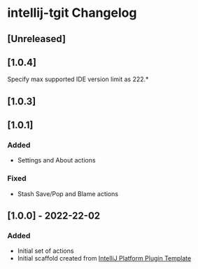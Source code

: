 <!-- Keep a Changelog guide -> https://keepachangelog.com -->

# intellij-tgit Changelog

## [Unreleased]

## [1.0.4]
Specify max supported IDE version limit as 222.*

## [1.0.3]

## [1.0.1]
### Added
- Settings and About actions

### Fixed
- Stash Save/Pop and Blame actions

## [1.0.0] - 2022-22-02
### Added
- Initial set of actions
- Initial scaffold created from [IntelliJ Platform Plugin Template](https://github.com/JetBrains/intellij-platform-plugin-template)